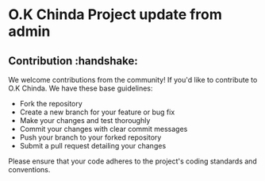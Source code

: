 # O.K Chinda Project update from admin

## Contribution &colon;handshake&colon;

We welcome contributions from the community! If you'd like to contribute to O.K Chinda. We have these base guidelines:

- Fork the repository
- Create a new branch for your feature or bug fix
- Make your changes and test thoroughly
- Commit your changes with clear commit messages
- Push your branch to your forked repository
- Submit a pull request detailing your changes

Please ensure that your code adheres to the project's coding standards and conventions.
